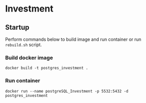# Investment
## Startup
Perform commands below to build image and run container or run `rebuild.sh` script.
### Build docker image
    docker build -t postgres_investment .

### Run container
    docker run --name postgreSQL_Investment -p 5532:5432 -d postgres_investment